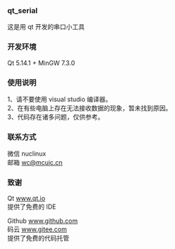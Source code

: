 ﻿### qt_serial

这是用 qt 开发的串口小工具  

### 开发环境

Qt 5.14.1 + MinGW 7.3.0

### 使用说明

1、请不要使用 visual studio 编译器。   
2、在有些电脑上存在无法接收数据的现象，暂未找到原因。   
3、代码存在诸多问题，仅供参考。   

### 联系方式

微信 nuclinux  
邮箱 wc@mcuic.cn   

### 致谢

Qt  www.qt.io   
提供了免费的 IDE

Github  www.github.com      
码云  www.gitee.com   
提供了免费的代码托管
